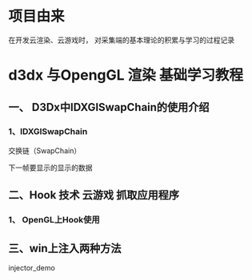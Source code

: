 # 项目由来 

 在开发云渲染、云游戏时， 对采集端的基本理论的积累与学习的过程记录


# d3dx 与OpengGL 渲染 基础学习教程

## 一、 D3Dx中IDXGISwapChain的使用介绍

### 1、IDXGISwapChain


交换链（SwapChain）

下一帧要显示的显示的数据


## 二、Hook 技术 云游戏   抓取应用程序

### 1、 OpenGL上Hook使用





## 三、win上注入两种方法 

injector_demo

  
